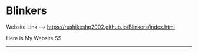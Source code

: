 # Blinkers

Website Link -->  https://rushikeshp2002.github.io/Blinkers/index.html

Here is My Website SS 
<hr>

